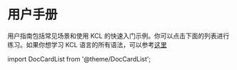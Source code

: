 # 用户手册

用户指南包括常见场景和使用 KCL 的快速入门示例。你可以点击下面的列表进行练习。如果你想学习 KCL 语言的所有语法，可以参考[这里](/docs/reference/lang/tour)

import DocCardList from '@theme/DocCardList';

<DocCardList />
